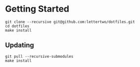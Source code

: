 # Getting Started

```shell
git clone --recursive git@github.com:lettertwo/dotfiles.git
cd dotfiles
make install
```

## Updating

```shell
git pull --recursive-submodules
make install
```
